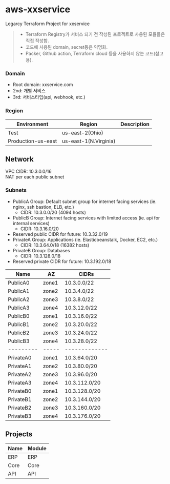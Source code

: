 # aws-xxservice
Legarcy Terraform Project for xxservice
>- Terraform Registry가 서비스 되기 전 작성된 프로젝트로 사용된 모듈들은 직접 작성함.
>- 코드에 사용된 domain, secret등은 익명화.
>- Packer, Github action, Terraform cloud 등을 사용하지 않는 코드(참고용).

### Domain
- Root domain: xxservice.com 
- 2nd: 개별 서비스 
- 3rd: 서비스타입(api, webhook, etc.)

### Region
| Environment        | Region | Description |
| ------------------ | ------ | ----------- |
| Test               | us-east-2(Ohio) |             |
| Production-us-east | us-east-1(N.Virginia) |             |

## Network
VPC CIDR: 10.3.0.0/16  
NAT per each public subnet 

### Subnets
- PublicA Group: Default subnet group for internet facing services (ie. nginx, ssh bastion, ELB, etc.)
  - CIDR: 10.3.0.0/20 (4094 hosts)
- PublicB Group: Internet facing services with limited access (ie. api for internal services)
  - CIDR: 10.3.16.0/20
- Reserved public CIDR for future: 10.3.32.0/19
- PrivateA Group: Applications (ie. Elasticbeanstalk, Docker, EC2, etc.)
  - CIDR: 10.3.64.0/18 (16382 hosts)
- PrivateB Group: Databases
  - CIDR: 10.3.128.0/18
- Reserved private CIDR for future: 10.3.192.0/18

| Name      | AZ    | CIDRs          |
| --------- | ----- | -------------- |
| PublicA0  | zone1 | 10.3.0.0/22    |
| PublicA1  | zone2 | 10.3.4.0/22    |
| PublicA2  | zone3 | 10.3.8.0/22    |
| PublicA3  | zone4 | 10.3.12.0/22   |
| PublicB0  | zone1 | 10.3.16.0/22   |
| PublicB1  | zone2 | 10.3.20.0/22   |
| PublicB2  | zone3 | 10.3.24.0/22   |
| PublicB3  | zone4 | 10.3.28.0/22   |
| --------- | ----- | -------------  |
| PrivateA0 | zone1 | 10.3.64.0/20   |
| PrivateA1 | zone2 | 10.3.80.0/20   |
| PrivateA2 | zone3 | 10.3.96.0/20   |
| PrivateA3 | zone4 | 10.3.112.0/20  |
| PrivateB0 | zone1 | 10.3.128.0/20  |
| PrivateB1 | zone2 | 10.3.144.0/20  |
| PrivateB2 | zone3 | 10.3.160.0/20  |
| PrivateB3 | zone4 | 10.3.176.0/20  |

## Projects 
| Name                    | Module       |
| ----------------------- | ------------ |
| ERP                     | ERP          | 
| Core                    | Core         |
| API                     | API          |
